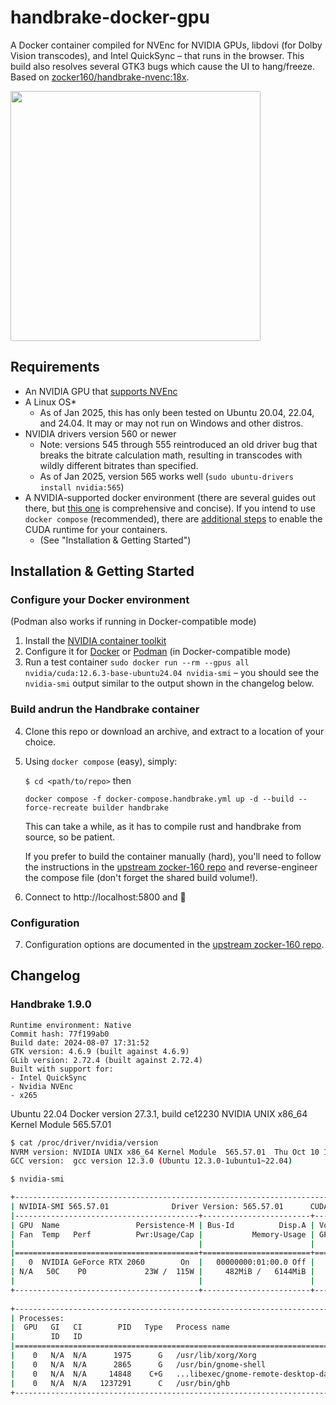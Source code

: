 # handbrake-docker-gpu
A Docker container compiled for NVEnc for NVIDIA GPUs, libdovi (for Dolby Vision transcodes), and Intel QuickSync – that runs in the browser. This build also resolves several GTK3 bugs which cause the UI to hang/freeze. Based on [zocker160/handbrake-nvenc:18x](https://github.com/zocker-160/handbrake-nvenc-docker).

<img src="https://github.com/user-attachments/assets/8a05f3f6-d1d4-4b61-bd82-d5a223e87116" width="400" />

## Requirements

- An NVIDIA GPU that [supports NVEnc](https://developer.nvidia.com/video-encode-and-decode-gpu-support-matrix-new)
- A Linux OS*
  - As of Jan 2025, this has only been tested on Ubuntu 20.04, 22.04, and 24.04. It may or may not run on Windows and other distros.
- NVIDIA drivers version 560 or newer
  - Note: versions 545 through 555 reintroduced an old driver bug that breaks the bitrate calculation math, resulting in transcodes with wildly different bitrates than specified.
  - As of Jan 2025, version 565 works well (`sudo ubuntu-drivers install nvidia:565`)
- A NVIDIA-supported docker environment (there are several guides out there, but [this one](https://medium.com/@u.mele.coding/a-beginners-guide-to-nvidia-container-toolkit-on-docker-92b645f92006) is comprehensive and concise). If you intend to use `docker compose` (recommended), there are [additional steps](https://docs.docker.com/compose/how-tos/gpu-support/) to enable the CUDA runtime for your containers.
  - (See "Installation & Getting Started")

## Installation & Getting Started

### Configure your Docker environment

(Podman also works if running in Docker-compatible mode)

1. Install the [NVIDIA container toolkit](https://docs.nvidia.com/datacenter/cloud-native/container-toolkit/latest/install-guide.html#installing-with-apt)
2. Configure it for [Docker](https://docs.nvidia.com/datacenter/cloud-native/container-toolkit/latest/install-guide.html#configuring-docker) or [Podman](https://docs.nvidia.com/datacenter/cloud-native/container-toolkit/latest/install-guide.html#configuring-podman) (in Docker-compatible mode)
3. Run a test container `sudo docker run --rm --gpus all nvidia/cuda:12.6.3-base-ubuntu24.04 nvidia-smi` – you should see the `nvidia-smi` output similar to the output shown in the changelog below.

### Build andrun the Handbrake container

4. Clone this repo or download an archive, and extract to a location of your choice.
5. Using `docker compose` (easy), simply:

   ```$ cd <path/to/repo>``` then 

   ```docker compose -f docker-compose.handbrake.yml up -d --build --force-recreate builder handbrake```

   This can take a while, as it has to compile rust and handbrake from source, so be patient.

   If you prefer to build the container manually (hard), you'll need to follow the instructions in the [upstream zocker-160 repo](https://github.com/zocker-160/handbrake-nvenc-docker) and reverse-engineer the compose file (don't forget the shared build volume!).

6. Connect to http://localhost:5800 and 🎉

### Configuration

7. Configuration options are documented in the [upstream zocker-160 repo](https://github.com/zocker-160/handbrake-nvenc-docker).

## Changelog

### Handbrake 1.9.0

```
Runtime environment: Native
Commit hash: 77f199ab0
Build date: 2024-08-07 17:31:52
GTK version: 4.6.9 (built against 4.6.9)
GLib version: 2.72.4 (built against 2.72.4)
Built with support for:
- Intel QuickSync
- Nvidia NVEnc
- x265
```

Ubuntu 22.04
Docker version 27.3.1, build ce12230
NVIDIA UNIX x86_64 Kernel Module  565.57.01

```sh
$ cat /proc/driver/nvidia/version
NVRM version: NVIDIA UNIX x86_64 Kernel Module  565.57.01  Thu Oct 10 12:29:05 UTC 2024
GCC version:  gcc version 12.3.0 (Ubuntu 12.3.0-1ubuntu1~22.04)
```

```sh
$ nvidia-smi

+-----------------------------------------------------------------------------------------+
| NVIDIA-SMI 565.57.01              Driver Version: 565.57.01      CUDA Version: 12.7     |
|-----------------------------------------+------------------------+----------------------+
| GPU  Name                 Persistence-M | Bus-Id          Disp.A | Volatile Uncorr. ECC |
| Fan  Temp   Perf          Pwr:Usage/Cap |           Memory-Usage | GPU-Util  Compute M. |
|                                         |                        |               MIG M. |
|=========================================+========================+======================|
|   0  NVIDIA GeForce RTX 2060        On  |   00000000:01:00.0 Off |                  N/A |
| N/A   50C    P0             23W /  115W |     482MiB /   6144MiB |     14%      Default |
|                                         |                        |                  N/A |
+-----------------------------------------+------------------------+----------------------+
                                                                                         
+-----------------------------------------------------------------------------------------+
| Processes:                                                                              |
|  GPU   GI   CI        PID   Type   Process name                              GPU Memory |
|        ID   ID                                                               Usage      |
|=========================================================================================|
|    0   N/A  N/A      1975      G   /usr/lib/xorg/Xorg                             56MiB |
|    0   N/A  N/A      2865      G   /usr/bin/gnome-shell                            5MiB |
|    0   N/A  N/A     14848    C+G   ...libexec/gnome-remote-desktop-daemon         83MiB |
|    0   N/A  N/A   1237291      C   /usr/bin/ghb                                  330MiB |
+-----------------------------------------------------------------------------------------+
```
